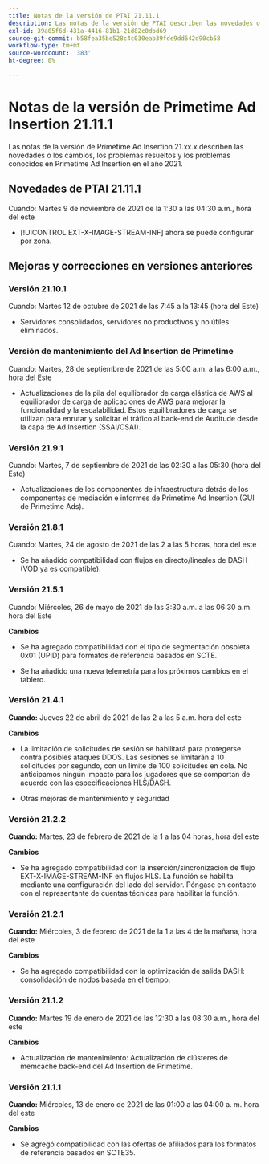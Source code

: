 ```yaml
---
title: Notas de la versión de PTAI 21.11.1
description: Las notas de la versión de PTAI describen las novedades o los cambios, los problemas resueltos y conocidos de Primetime Ad Insertion en el año 2021.
exl-id: 39a05f6d-431a-4416-81b1-21d82c0dbd69
source-git-commit: b58fea35be528c4c030eab39fde9dd642d90cb58
workflow-type: tm+mt
source-wordcount: '383'
ht-degree: 0%

---
```


# Notas de la versión de Primetime Ad Insertion 21.11.1

Las notas de la versión de Primetime Ad Insertion 21.xx.x describen las novedades o los cambios, los problemas resueltos y los problemas conocidos en Primetime Ad Insertion en el año 2021.

## Novedades de PTAI 21.11.1

Cuando: Martes 9 de noviembre de 2021 de la 1:30 a las 04:30 a.m., hora del este

* [!UICONTROL EXT-X-IMAGE-STREAM-INF] ahora se puede configurar por zona.

## Mejoras y correcciones en versiones anteriores

### Versión 21.10.1

Cuando: Martes 12 de octubre de 2021 de las 7:45 a la 13:45 (hora del Este)

* Servidores consolidados, servidores no productivos y no útiles eliminados.

### Versión de mantenimiento del Ad Insertion de Primetime

Cuando: Martes, 28 de septiembre de 2021 de las 5:00 a.m. a las 6:00 a.m., hora del Este

* Actualizaciones de la pila del equilibrador de carga elástica de AWS al equilibrador de carga de aplicaciones de AWS para mejorar la funcionalidad y la escalabilidad. Estos equilibradores de carga se utilizan para enrutar y solicitar el tráfico al back-end de Auditude desde la capa de Ad Insertion (SSAI/CSAI).

### Versión 21.9.1

Cuando: Martes, 7 de septiembre de 2021 de las 02:30 a las 05:30 (hora del Este)

* Actualizaciones de los componentes de infraestructura detrás de los componentes de mediación e informes de Primetime Ad Insertion (GUI de Primetime Ads).

### Versión 21.8.1

Cuando: Martes, 24 de agosto de 2021 de las 2 a las 5 horas, hora del este

* Se ha añadido compatibilidad con flujos en directo/lineales de DASH (VOD ya es compatible).

### Versión 21.5.1

Cuando: Miércoles, 26 de mayo de 2021 de las 3:30 a.m. a las 06:30 a.m. hora del Este

**Cambios**

* Se ha agregado compatibilidad con el tipo de segmentación obsoleta 0x01 (UPID) para formatos de referencia basados en SCTE.

* Se ha añadido una nueva telemetría para los próximos cambios en el tablero.

### Versión 21.4.1

**Cuando:** Jueves 22 de abril de 2021 de las 2 a las 5 a.m. hora del este

**Cambios**

* La limitación de solicitudes de sesión se habilitará para protegerse contra posibles ataques DDOS. Las sesiones se limitarán a 10 solicitudes por segundo, con un límite de 100 solicitudes en cola. No anticipamos ningún impacto para los jugadores que se comportan de acuerdo con las especificaciones HLS/DASH.

* Otras mejoras de mantenimiento y seguridad

### Versión 21.2.2

**Cuando:** Martes, 23 de febrero de 2021 de la 1 a las 04 horas, hora del este

**Cambios**

* Se ha agregado compatibilidad con la inserción/sincronización de flujo EXT-X-IMAGE-STREAM-INF en flujos HLS. La función se habilita mediante una configuración del lado del servidor. Póngase en contacto con el representante de cuentas técnicas para habilitar la función.

### Versión 21.2.1

**Cuando:** Miércoles, 3 de febrero de 2021 de la 1 a las 4 de la mañana, hora del este

**Cambios**

* Se ha agregado compatibilidad con la optimización de salida DASH: consolidación de nodos basada en el tiempo.

### Versión 21.1.2

**Cuando:** Martes 19 de enero de 2021 de las 12:30 a las 08:30 a.m., hora del este

**Cambios**

* Actualización de mantenimiento: Actualización de clústeres de memcache back-end del Ad Insertion de Primetime.

### Versión 21.1.1

**Cuando:** Miércoles, 13 de enero de 2021 de las 01:00 a las 04:00 a. m. hora del este

**Cambios**

* Se agregó compatibilidad con las ofertas de afiliados para los formatos de referencia basados en SCTE35.
